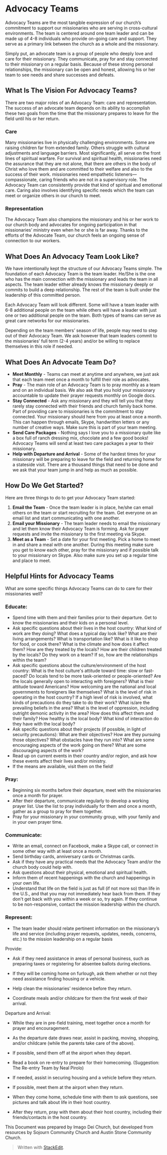 
# Advocacy Teams

Advocacy Teams are the most tangible expression of our church’s commitment to support our missionaries who are serving in cross-cultural environments. The team is centered around one team leader and can be made up of 4-8 individuals who provide on-going care and support. They serve as a primary link between the church as a whole and the missionary.

Simply put, an advocate team is a group of people who deeply love and care for their missionary. They communicate, pray for and stay connected to their missionary on a regular basis. Because of these strong personal relationships, the missionary can be open and honest, allowing his or her team to see needs and share successes and defeats.

## What Is The Vision For Advocacy Teams?

There are two major roles of an Advocacy Team: care and representation. The success of an advocate team depends on its ability to accomplish these two goals from the time that the missionary prepares to leave for the field until his or her return.

### Care
Many missionaries live in physically challenging environments. Some are raising children far from extended family. Others struggle with cultural adjustments and language barriers. Most significantly, all serve on the front lines of spiritual warfare. For survival and spiritual health, missionaries need the assurance that they are not alone, that there are others in the body of Christ who love them and are committed to their welfare and also to the success of their work. missionaries need empathetic listeners— compassionate, caring friends who are not in a supervisory role. The Advocacy Team can consistently provide that kind of spiritual and emotional care. Caring also involves identifying specific needs which the team can meet or organize others in our church to meet.

### Representation
The Advocacy Team also champions the missionary and his or her work to our church body and advocates for ongoing participation in that missionaries’ ministry even when he or she is far away. Thanks to the efforts of the Advocate Team, our church feels an ongoing sense of connection to our workers.

  
  

## What Does An Advocacy Team Look Like?
We have intentionally kept the structure of our Advocacy Teams simple. The foundation of each Advocacy Team is the team leader. He/She is the one who has the main connection with the missionary and leads the team in all aspects. The team leader either already knows the missionary deeply or commits to build a deep relationship. The rest of the team is built under the leadership of this committed person.

Each Advocacy Team will look different. Some will have a team leader with 6-8 additional people on the team while others will have a leader with just one or two additional people on the team. Both types of teams can serve as great care networks for our missionaries.

Depending on the team members’ season of life, people may need to step out of their Advocacy Team. We ask however that team leaders commit to the missionaries’ full term (2-4 years) and/or be willing to replace themselves in this role if needed.

  

## What Does An Advocate Team Do?

 - **Meet Monthly** - Teams can meet at anytime and anywhere, we just ask that each team meet once a month to fulfill their role as advocates.
- **Pray** - The main role of an Advocacy Team is to pray monthly as a team and on an individual basis. We also ask that you hold your missionary accountable to update their prayer requests monthly on Google docs.
- **Stay Connected** - Ask any missionary and they will tell you that they rarely stay connected with their friends and church family back home. Part of providing care to missionaries is the commitment to stay connected. Your missionary should here from you at least once a month. This can happen through emails, Skype, handwritten letters or any number of creative ways. Make sure this is part of your team meeting.
- **Send Care Packages** - Nothing says I love you to a missionary quite like a box full of ranch dressing mix, chocolate and a few good books! Advocacy Teams will send at least two care packages a year to their missionary.
- **Help with Departure and Arrival** - Some of the hardest times for your missionary will be preparing to leave for the field and returning home for a stateside visit. There are a thousand things that need to be done and we ask that your team jump in and help as much as possible.

## How Do We Get Started?
Here are three things to do to get your Advocacy Team started:
1. **Email the Team** - Once the team leader is in place, he/she can email others on the team or start recruiting for the team. Get everyone on an email list and start communicating with one another.
2. **Email your Missionary** - The team leader needs to email the missionary and let them know their Advocacy Team is forming. Ask for prayer requests and invite the missionary to the first meeting via Skype.
3. **Meet as a Team** - Set a date for your first meeting. Pick a home to meet in and share a meal with one another. During this meeting make sure you get to know each other, pray for the missionary and if possible talk to your missionary on Skype. Also make sure you set up a regular time and place to meet.

## Helpful Hints for Advocacy Teams
What are some specific things Advocacy Teams can do to care for their missionaries well?
### Educate:
-   Spend time with them and their families prior to their departure. Get to know the missionaries and their kids on a personal level.
-   Ask specific questions about their lives in the host country: What kind of work are they doing? What does a typical day look like? What are their living arrangements? What is transportation like? What is it like to shop for food, or cook there? What is the climate and how does it affect them? How are they treated by the locals? How are their children treated by the locals? Do they work on a team? If so, how are the relationships within the team?
-   Ask specific questions about the culture/environment of the host country: What is the host culture's attitude toward time: slow or fast-paced? Do locals tend to be more task-oriented or people-oriented? Are the locals generally open to interacting with foreigners? What is their attitude toward Americans? How welcoming are the national and local governments to foreigners like themselves? What is the level of risk in operating in the host country? If a high level of risk is involved, what kinds of precautions do they take to do their work? What is/are the prevailing beliefs in the area? What is the level of oppression, including outright demonic activity in the area? How does this affect them and their family? How healthy is the local body? What kind of interaction do they have with the local body?
-   Ask specific questions about their projects (if possible, in light of security precautions): What are their objectives? How are they pursuing those objectives? What obstacles have they run into? What are some encouraging aspects of the work going on there? What are some discouraging aspects of the work?
-   Read up on current events in their country and/or region, and ask how these events affect their lives and/or ministry.
-   If the means are available, visit them on the field!

### Pray:

-   Beginning six months before their departure, meet with the missionaries once a month for prayer.
-   After their departure, communicate regularly to develop a working prayer list. Use the list to pray individually for them and once a month, gather as a group to pray for them together.    
-   Pray for your missionary in your community group, with your family and in your own prayer time.

### Communicate:

-   Write an email, connect on Facebook, make a Skype call, or connect in some other way with at least once a month.
-   Send birthday cards, anniversary cards or Christmas cards.
-   Ask if they have any practical needs that the Advocacy Team and/or the church body could help with.
-   Ask questions about their physical, emotional and spiritual health.
-   Inform them of recent happenings with the church and happenings in your own life.
-   Understand that life on the field is just as full (if not more so) than life in the U.S., and that you may not immediately hear back from them. If they don't get back with you within a week or so, try again. If they continue to be non-responsive, contact the mission leadership within the church.

### Represent:
-   The team leader should relate pertinent information on the missionary’s life and service (including prayer requests, updates, needs, concerns, etc.) to the mission leadership on a regular basis

  

Provide:

-   Ask if they need assistance in areas of personal business, such as preparing taxes or registering for absentee ballots during elections.
    
-   If they will be coming home on furlough, ask them whether or not they need assistance finding housing or a vehicle.
    
-   Help clean the missionaries’ residence before they return.
    
-   Coordinate meals and/or childcare for them the first week of their arrival.
    

  

Departure and Arrival:

-   While they are in pre-field training, meet together once a month for prayer and encouragement.
    
-   As the departure date draws near, assist in packing, moving, shopping, and/or childcare (while the parents take care of the above).
    
-   If possible, send them off at the airport when they depart.
    
-   Read a book on re-entry to prepare for their homecoming. (Suggestion: The Re-entry Team by Neal Pirolo)
    
-   If needed, assist in securing housing and a vehicle before they return.
    
-   If possible, meet them at the airport when they return.
    
-   When they come home, schedule time with them to ask questions, see pictures and talk about life in their host country.
    
-   After they return, pray with them about their host country, including their friends/contacts in the host country.
    

  
  
  

This Document was prepared by Imago Dei Church, but developed from resources by Sojourn Community Church and Austin Stone Community Church.

> Written with [StackEdit](https://stackedit.io/).
<!--stackedit_data:
eyJoaXN0b3J5IjpbMTI3MDAzODgyNl19
-->